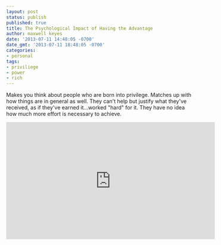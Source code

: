 ```yaml
---
layout: post
status: publish
published: true
title: The Psychological Impact of Having the Advantage
author: maxwell keyes
date: '2013-07-11 14:48:05 -0700'
date_gmt: '2013-07-11 18:48:05 -0700'
categories:
- personal
tags:
- priviliege
- power
- rich
---
```


Makes you think about people who are born into privilege. Matches up with how things are in general as well. They
can't help but justify what they've received, as if they've earned it...worked "hard" for it. They have no idea how
much more effort is necessary to achieve.

<iframe width="560" height="315" src="https://www.youtube.com/embed/IuqGrz-Y_Lc" frameborder="0" allowfullscreen></iframe>
